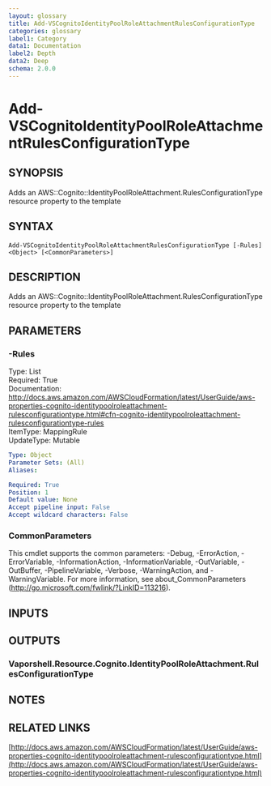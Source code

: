 ```yaml
---
layout: glossary
title: Add-VSCognitoIdentityPoolRoleAttachmentRulesConfigurationType
categories: glossary
label1: Category
data1: Documentation
label2: Depth
data2: Deep
schema: 2.0.0
---
```


# Add-VSCognitoIdentityPoolRoleAttachmentRulesConfigurationType

## SYNOPSIS
Adds an AWS::Cognito::IdentityPoolRoleAttachment.RulesConfigurationType resource property to the template

## SYNTAX

```
Add-VSCognitoIdentityPoolRoleAttachmentRulesConfigurationType [-Rules] <Object> [<CommonParameters>]
```

## DESCRIPTION
Adds an AWS::Cognito::IdentityPoolRoleAttachment.RulesConfigurationType resource property to the template

## PARAMETERS

### -Rules
Type: List    
Required: True    
Documentation: http://docs.aws.amazon.com/AWSCloudFormation/latest/UserGuide/aws-properties-cognito-identitypoolroleattachment-rulesconfigurationtype.html#cfn-cognito-identitypoolroleattachment-rulesconfigurationtype-rules    
ItemType: MappingRule    
UpdateType: Mutable

```yaml
Type: Object
Parameter Sets: (All)
Aliases:

Required: True
Position: 1
Default value: None
Accept pipeline input: False
Accept wildcard characters: False
```

### CommonParameters
This cmdlet supports the common parameters: -Debug, -ErrorAction, -ErrorVariable, -InformationAction, -InformationVariable, -OutVariable, -OutBuffer, -PipelineVariable, -Verbose, -WarningAction, and -WarningVariable.
For more information, see about_CommonParameters (http://go.microsoft.com/fwlink/?LinkID=113216).

## INPUTS

## OUTPUTS

### Vaporshell.Resource.Cognito.IdentityPoolRoleAttachment.RulesConfigurationType

## NOTES

## RELATED LINKS

[http://docs.aws.amazon.com/AWSCloudFormation/latest/UserGuide/aws-properties-cognito-identitypoolroleattachment-rulesconfigurationtype.html](http://docs.aws.amazon.com/AWSCloudFormation/latest/UserGuide/aws-properties-cognito-identitypoolroleattachment-rulesconfigurationtype.html)

